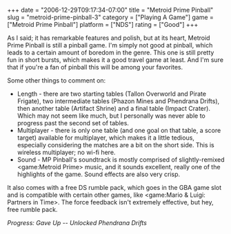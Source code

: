 +++
date = "2006-12-29T09:17:34-07:00"
title = "Metroid Prime Pinball"
slug = "metroid-prime-pinball-3"
category = ["Playing A Game"]
game = ["Metroid Prime Pinball"]
platform = ["NDS"]
rating = ["Good"]
+++

As I said; it has remarkable features and polish, but at its heart, Metroid Prime Pinball is still a pinball game.  I'm simply not good at pinball, which leads to a certain amount of boredom in the genre.  This one is still pretty fun in short bursts, which makes it a good travel game at least.  And I'm sure that if you're a fan of pinball this will be among your favorites.

Some other things to comment on:

* Length - there are two starting tables (Tallon Overworld and Pirate Frigate), two intermediate tables (Phazon Mines and Phendrana Drifts), then another table (Artifact Shrine) and a final table (Impact Crater).  Which may not seem like much, but I personally was never able to progress past the second set of tables.
* Multiplayer - there is only one table (and one goal on that table, a score target) available for multiplayer, which makes it a little tedious, especially considering the matches are a bit on the short side.  This is wireless multiplayer; no wi-fi here.
* Sound - MP Pinball's soundtrack is mostly comprised of slightly-remixed <game:Metroid Prime> music, and it sounds excellent, really one of the highlights of the game.  Sound effects are also very crisp.

It also comes with a free DS rumble pack, which goes in the GBA game slot and is compatible with certain other games, like <game:Mario & Luigi: Partners in Time>.  The force feedback isn't extremely effective, but hey, free rumble pack.

<i>Progress: Gave Up -- Unlocked Phendrana Drifts</i>
